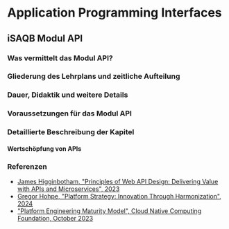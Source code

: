 # Application Programming Interfaces

## iSAQB Modul API

### Was vermittelt das Modul API?

### Gliederung des Lehrplans und zeitliche Aufteilung

### Dauer, Didaktik und weitere Details

### Voraussetzungen für das Modul API

### Detaillierte Beschreibung der Kapitel

#### Wertschöpfung von APIs

### Referenzen

- [James Higginbotham, "Principles of Web API Design: Delivering Value with APIs and Microservices", 2023](https://www.pearson.com/en-us/subject-catalog/p/principles-of-web-api-design-delivering-value-with-apis-and-microservices/P200000007278/9780137355730)
- [Gregor Hohpe, "Platform Strategy: Innovation Through Harmonization", 2024](https://leanpub.com/platformstrategy)
- ["Platform Engineering Maturity Model", Cloud Native Computing Foundation, October 2023](https://tag-app-delivery.cncf.io/whitepapers/platform-eng-maturity-model/)
